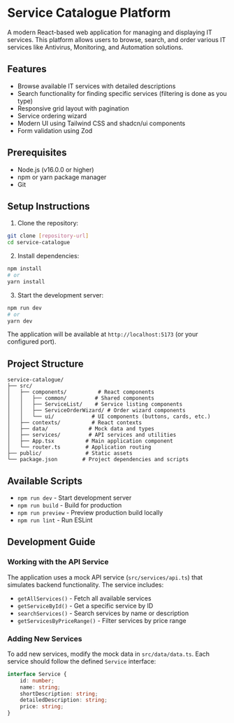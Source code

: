 # Service Catalogue Platform

A modern React-based web application for managing and displaying IT services. This platform allows users to browse, search, and order various IT services like Antivirus, Monitoring, and Automation solutions.

## Features

- Browse available IT services with detailed descriptions
- Search functionality for finding specific services (filtering is done as you type)
- Responsive grid layout with pagination
- Service ordering wizard
- Modern UI using Tailwind CSS and shadcn/ui components
- Form validation using Zod

## Prerequisites

- Node.js (v16.0.0 or higher)
- npm or yarn package manager
- Git

## Setup Instructions

1. Clone the repository:
```bash
git clone [repository-url]
cd service-catalogue
```

2. Install dependencies:
```bash
npm install
# or
yarn install
```

3. Start the development server:
```bash
npm run dev
# or
yarn dev
```

The application will be available at `http://localhost:5173` (or your configured port).

## Project Structure

```
service-catalogue/
├── src/
│   ├── components/          # React components
│   │   ├── common/         # Shared components
│   │   ├── ServiceList/    # Service listing components
│   │   ├── ServiceOrderWizard/ # Order wizard components
│   │   └── ui/            # UI components (buttons, cards, etc.)
│   ├── contexts/          # React contexts
│   ├── data/             # Mock data and types
│   ├── services/         # API services and utilities
│   ├── App.tsx          # Main application component
│   └── router.ts        # Application routing
├── public/              # Static assets
└── package.json        # Project dependencies and scripts
```

## Available Scripts

- `npm run dev` - Start development server
- `npm run build` - Build for production
- `npm run preview` - Preview production build locally
- `npm run lint` - Run ESLint

## Development Guide

### Working with the API Service

The application uses a mock API service (`src/services/api.ts`) that simulates backend functionality. The service includes:

- `getAllServices()` - Fetch all available services
- `getServiceById()` - Get a specific service by ID
- `searchServices()` - Search services by name or description
- `getServicesByPriceRange()` - Filter services by price range

### Adding New Services

To add new services, modify the mock data in `src/data/data.ts`. Each service should follow the defined `Service` interface:

```typescript
interface Service {
    id: number;
    name: string;
    shortDescription: string;
    detailedDescription: string;
    price: string;
}
```

